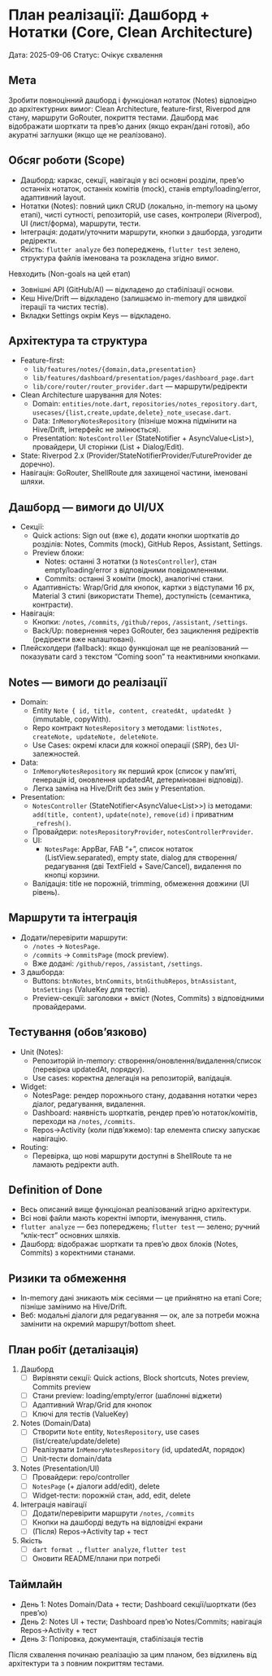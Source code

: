 # План реалізації: Дашборд + Нотатки (Core, Clean Architecture)

Дата: 2025-09-06
Статус: Очікує схвалення

## Мета
Зробити повноцінний дашборд і функціонал нотаток (Notes) відповідно до архітектурних вимог: Clean Architecture, feature-first, Riverpod для стану, маршрути GoRouter, покриття тестами. Дашборд має відображати шорткати та превʼю даних (якщо екран/дані готові), або акуратні заглушки (якщо ще не реалізовано).

## Обсяг роботи (Scope)
- Дашборд: каркас, секції, навігація у всі основні розділи, превʼю останніх нотаток, останніх комітів (mock), станів empty/loading/error, адаптивний layout.
- Нотатки (Notes): повний цикл CRUD (локально, in-memory на цьому етапі), чисті сутності, репозиторій, use cases, контролери (Riverpod), UI (лист/форма), маршрути, тести.
- Інтеграція: додати/уточнити маршрути, кнопки з дашборда, узгодити редіректи.
- Якість: `flutter analyze` без попереджень, `flutter test` зелено, структура файлів іменована та розкладена згідно вимог.

Невходить (Non-goals на цей етап)
- Зовнішні API (GitHub/AI) — відкладено до стабілізації основи.
- Кеш Hive/Drift — відкладено (залишаємо in-memory для швидкої ітерації та чистих тестів).
- Вкладки Settings окрім Keys — відкладено.

## Архітектура та структура
- Feature-first:
  - `lib/features/notes/{domain,data,presentation}`
  - `lib/features/dashboard/presentation/pages/dashboard_page.dart`
  - `lib/core/router/router_provider.dart` — маршрути/редіректи
- Clean Architecture шарування для Notes:
  - Domain: `entities/note.dart`, `repositories/notes_repository.dart`, `usecases/{list,create,update,delete}_note_usecase.dart`.
  - Data: `InMemoryNotesRepository` (пізніше можна підмінити на Hive/Drift, інтерфейс не змінюється).
  - Presentation: `NotesController` (StateNotifier + AsyncValue<List<Note>>), провайдери, UI сторінки (List + Dialog/Edit).
- State: Riverpod 2.x (Provider/StateNotifierProvider/FutureProvider де доречно).
- Навігація: GoRouter, ShellRoute для захищеної частини, іменовані шляхи.

## Дашборд — вимоги до UI/UX
- Секції:
  - Quick actions: Sign out (вже є), додати кнопки шорткатів до розділів: Notes, Commits (mock), GitHub Repos, Assistant, Settings.
  - Preview блоки:
    - Notes: останні 3 нотатки (з `NotesController`), стан empty/loading/error з відповідними повідомленнями.
    - Commits: останні 3 коміти (mock), аналогічні стани.
  - Адаптивність: Wrap/Grid для кнопок, картки з відступами 16 px, Material 3 стилі (використати Theme), доступність (семантика, контрасти).
- Навігація:
  - Кнопки: `/notes`, `/commits`, `/github/repos`, `/assistant`, `/settings`.
  - Back/Up: повернення через GoRouter, без зациклення редіректів (редіректи вже налаштовані).
- Плейсхолдери (fallback): якщо функціонал ще не реалізований — показувати card з текстом “Coming soon” та неактивними кнопками.

## Notes — вимоги до реалізації
- Domain:
  - Entity `Note { id, title, content, createdAt, updatedAt }` (immutable, copyWith).
  - Repo контракт `NotesRepository` з методами: `listNotes, createNote, updateNote, deleteNote`.
  - Use Cases: окремі класи для кожної операції (SRP), без UI-залежностей.
- Data:
  - `InMemoryNotesRepository` як перший крок (список у памʼяті, генерація id, оновлення updatedAt, детерміновані відповіді).
  - Легка заміна на Hive/Drift без змін у Presentation.
- Presentation:
  - `NotesController` (StateNotifier<AsyncValue<List<Note>>>) із методами: `add(title, content)`, `update(note)`, `remove(id)` і приватним `_refresh()`.
  - Провайдери: `notesRepositoryProvider`, `notesControllerProvider`.
  - UI:
    - `NotesPage`: AppBar, FAB “+”, список нотаток (ListView.separated), empty state, dialog для створення/редагування (дві TextField + Save/Cancel), видалення по кнопці корзини.
  - Валідація: title не порожній, trimming, обмеження довжини (UI рівень).

## Маршрути та інтеграція
- Додати/перевірити маршрути:
  - `/notes` → `NotesPage`.
  - `/commits` → `CommitsPage` (mock preview).
  - Вже додані: `/github/repos`, `/assistant`, `/settings`.
- З дашборда:
  - Buttons: `btnNotes`, `btnCommits`, `btnGithubRepos`, `btnAssistant`, `btnSettings` (ValueKey для тестів).
  - Preview-секції: заголовки + вміст (Notes, Commits) з відповідними провайдерами.

## Тестування (обовʼязково)
- Unit (Notes):
  - Репозиторій in-memory: створення/оновлення/видалення/список (перевірка updatedAt, порядку).
  - Use cases: коректна делегація на репозиторій, валідація.
- Widget:
  - NotesPage: рендер порожнього стану, додавання нотатки через діалог, редагування, видалення.
  - Dashboard: наявність шорткатів, рендер превʼю нотаток/комітів, переходи на `/notes`, `/commits`.
  - Repos→Activity (коли підвʼяжемо): tap елемента списку запускає навігацію.
- Routing:
  - Перевірка, що нові маршрути доступні в ShellRoute та не ламають редіректи auth.

## Definition of Done
- Весь описаний вище функціонал реалізований згідно архітектури.
- Всі нові файли мають коректні імпорти, іменування, стиль.
- `flutter analyze` — без попереджень; `flutter test` — зелено; ручний “клік‑тест” основних шляхів.
- Дашборд: відображає шорткати та превʼю двох блоків (Notes, Commits) з коректними станами.

## Ризики та обмеження
- In-memory дані зникають між сесіями — це прийнятно на етапі Core; пізніше замінимо на Hive/Drift.
- Веб: модальні діалоги для редагування — ок, але за потреби можна замінити на окремий маршрут/bottom sheet.

## План робіт (деталізація)
1. Дашборд
   - [ ] Вирівняти секції: Quick actions, Block shortcuts, Notes preview, Commits preview
   - [ ] Стани preview: loading/empty/error (шаблонні віджети)
   - [ ] Адаптивний Wrap/Grid для кнопок
   - [ ] Ключі для тестів (ValueKey)
2. Notes (Domain/Data)
   - [ ] Створити `Note` entity, `NotesRepository`, use cases (list/create/update/delete)
   - [ ] Реалізувати `InMemoryNotesRepository` (id, updatedAt, порядок)
   - [ ] Unit‑тести domain/data
3. Notes (Presentation/UI)
   - [ ] Провайдери: repo/controller
   - [ ] `NotesPage` (+ діалоги add/edit), delete
   - [ ] Widget‑тести: порожній стан, add, edit, delete
4. Інтеграція навігації
   - [ ] Додати/перевірити маршрути `/notes`, `/commits`
   - [ ] Кнопки на дашборді ведуть на відповідні екрани
   - [ ] (Після) Repos→Activity tap + тест
5. Якість
   - [ ] `dart format .`, `flutter analyze`, `flutter test`
   - [ ] Оновити README/плани при потребі

## Таймлайн
- День 1: Notes Domain/Data + тести; Dashboard секції/шорткати (без превʼю)
- День 2: Notes UI + тести; Dashboard превʼю Notes/Commits; навігація Repos→Activity + тест
- День 3: Поліровка, документація, стабілізація тестів

Після схвалення починаю реалізацію за цим планом, без відхилень від архітектури та з повним покриттям тестами.

